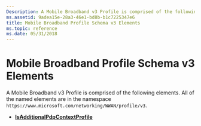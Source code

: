 ```yaml
---
Description: A Mobile Broadband v3 Profile is comprised of the following elements.
ms.assetid: 9adea15e-28a3-46e1-bd8b-b1c7225347e6
title: Mobile Broadband Profile Schema v3 Elements
ms.topic: reference
ms.date: 05/31/2018
---
```


# Mobile Broadband Profile Schema v3 Elements

A Mobile Broadband v3 Profile is comprised of the following elements. All of the named elements are in the namespace `https://www.microsoft.com/networking/WWAN/profile/v3`.

-   [**IsAdditionalPdpContextProfile**](/previous-versions/windows/desktop/legacy/mt156987(v=vs.85))

 

 
